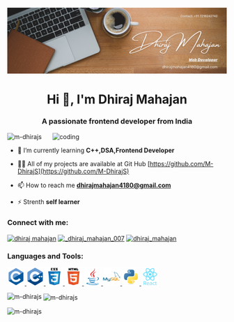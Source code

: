 ![logo](https://github.com/M-DhirajS/M-DhirajS/blob/main/1.png)
<h1 align="center">Hi 👋, I'm Dhiraj Mahajan</h1>
<h3 align="center">A passionate frontend developer from India</h3>

<img align="right" alt="coding" width="400" src="https://user-images.githubusercontent.com/55389276/140866485-8fb1c876-9a8f-4d6a-98dc-08c4981eaf70.gif">

<p align="left"> <img src="https://komarev.com/ghpvc/?username=m-dhirajs&label=Profile%20views&color=0e75b6&style=flat" alt="m-dhirajs" /> </p>

- 🌱 I’m currently learning **C++,DSA,Frontend Developer**

- 👨‍💻 All of my projects are available at Git Hub [https://github.com/M-DhirajS](https://github.com/M-DhirajS)

- 📫 How to reach me **dhirajmahajan4180@gmail.com**

- ⚡ Strenth **self learner**

<h3 align="left">Connect with me:</h3>
<p align="left">
<a href="https://linkedin.com/in/dhiraj mahajan" target="blank"><img align="center" src="https://raw.githubusercontent.com/rahuldkjain/github-profile-readme-generator/master/src/images/icons/Social/linked-in-alt.svg" alt="dhiraj mahajan" height="30" width="40" /></a>
<a href="https://instagram.com/_dhiraj_mahajan_007" target="blank"><img align="center" src="https://raw.githubusercontent.com/rahuldkjain/github-profile-readme-generator/master/src/images/icons/Social/instagram.svg" alt="_dhiraj_mahajan_007" height="30" width="40" /></a>
<a href="https://www.leetcode.com/dhiraj_mahajan" target="blank"><img align="center" src="https://raw.githubusercontent.com/rahuldkjain/github-profile-readme-generator/master/src/images/icons/Social/leet-code.svg" alt="dhiraj_mahajan" height="30" width="40" /></a>
</p>

<h3 align="left">Languages and Tools:</h3>
<p align="left"> <a href="https://www.cprogramming.com/" target="_blank" rel="noreferrer"> <img src="https://raw.githubusercontent.com/devicons/devicon/master/icons/c/c-original.svg" alt="c" width="40" height="40"/> </a> <a href="https://www.w3schools.com/cpp/" target="_blank" rel="noreferrer"> <img src="https://raw.githubusercontent.com/devicons/devicon/master/icons/cplusplus/cplusplus-original.svg" alt="cplusplus" width="40" height="40"/> </a> <a href="https://www.w3schools.com/css/" target="_blank" rel="noreferrer"> <img src="https://raw.githubusercontent.com/devicons/devicon/master/icons/css3/css3-original-wordmark.svg" alt="css3" width="40" height="40"/> </a> <a href="https://www.w3.org/html/" target="_blank" rel="noreferrer"> <img src="https://raw.githubusercontent.com/devicons/devicon/master/icons/html5/html5-original-wordmark.svg" alt="html5" width="40" height="40"/> </a> <a href="https://www.java.com" target="_blank" rel="noreferrer"> <img src="https://raw.githubusercontent.com/devicons/devicon/master/icons/java/java-original.svg" alt="java" width="40" height="40"/> </a> <a href="https://www.mysql.com/" target="_blank" rel="noreferrer"> <img src="https://raw.githubusercontent.com/devicons/devicon/master/icons/mysql/mysql-original-wordmark.svg" alt="mysql" width="40" height="40"/> </a> <a href="https://www.python.org" target="_blank" rel="noreferrer"> <img src="https://raw.githubusercontent.com/devicons/devicon/master/icons/python/python-original.svg" alt="python" width="40" height="40"/> </a> <a href="https://reactjs.org/" target="_blank" rel="noreferrer"> <img src="https://raw.githubusercontent.com/devicons/devicon/master/icons/react/react-original-wordmark.svg" alt="react" width="40" height="40"/> </a> </p>

<p><img align="left" src="https://github-readme-stats.vercel.app/api/top-langs?username=m-dhirajs&show_icons=true&locale=en&layout=compact" alt="m-dhirajs" /></p>

<p>&nbsp;<img align="center" src="https://github-readme-stats.vercel.app/api?username=m-dhirajs&show_icons=true&locale=en" alt="m-dhirajs" /></p>

<p><img align="center" src="https://github-readme-streak-stats.herokuapp.com/?user=m-dhirajs&" alt="m-dhirajs" /></p>
